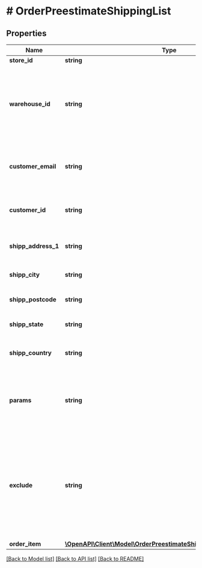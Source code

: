# # OrderPreestimateShippingList

## Properties

Name | Type | Description | Notes
------------ | ------------- | ------------- | -------------
**store_id** | **string** | Store Id | [optional]
**warehouse_id** | **string** | This parameter is used for selecting a warehouse where you need to set/modify a product quantity. | [optional]
**customer_email** | **string** | Retrieves orders specified by customer email | [optional]
**customer_id** | **string** | Retrieves orders specified by customer id | [optional]
**shipp_address_1** | **string** | Specifies first shipping address | [optional]
**shipp_city** | **string** | Specifies shipping city | [optional]
**shipp_postcode** | **string** | Specifies shipping postcode | [optional]
**shipp_state** | **string** | Specifies shipping state code | [optional]
**shipp_country** | **string** | Specifies shipping country code |
**params** | **string** | Set this parameter in order to choose which entity fields you want to retrieve | [optional] [default to 'force_all']
**exclude** | **string** | Set this parameter in order to choose which entity fields you want to ignore. Works only if parameter &#x60;params&#x60; equal force_all | [optional]
**order_item** | [**\OpenAPI\Client\Model\OrderPreestimateShippingListOrderItemInner[]**](OrderPreestimateShippingListOrderItemInner.md) |  |

[[Back to Model list]](../../README.md#models) [[Back to API list]](../../README.md#endpoints) [[Back to README]](../../README.md)
